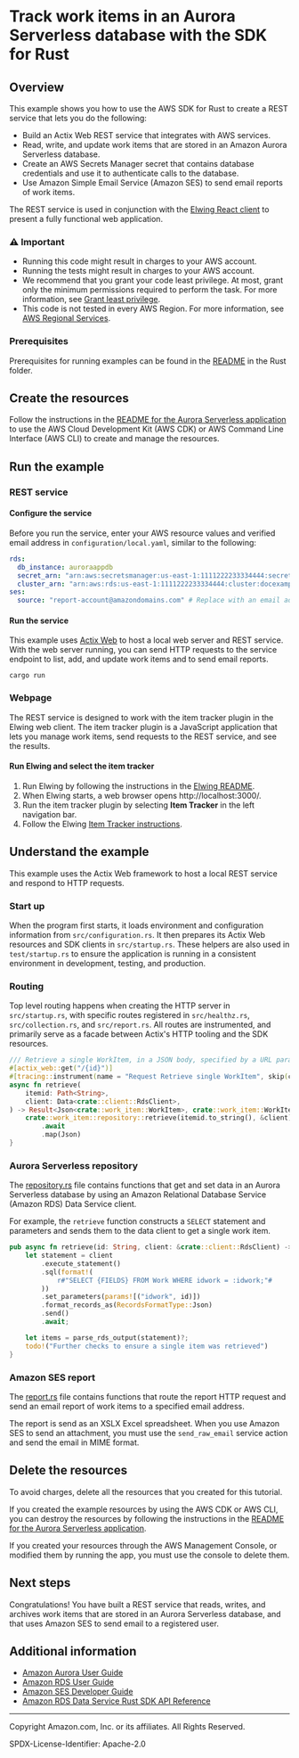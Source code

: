 # Track work items in an Aurora Serverless database with the SDK for Rust

## Overview

This example shows you how to use the AWS SDK for Rust to create a REST service that lets you do the following:

- Build an Actix Web REST service that integrates with AWS services.
- Read, write, and update work items that are stored in an Amazon Aurora Serverless database.
- Create an AWS Secrets Manager secret that contains database credentials and use it to authenticate calls to the database.
- Use Amazon Simple Email Service (Amazon SES) to send email reports of work items.

The REST service is used in conjunction with the [Elwing React client](../../../resources/clients/react/elwing)
to present a fully functional web application.

### ⚠️ Important

- Running this code might result in charges to your AWS account.
- Running the tests might result in charges to your AWS account.
- We recommend that you grant your code least privilege. At most, grant only the minimum
  permissions required to perform the task. For more information, see
  [Grant least privilege](https://docs.aws.amazon.com/IAM/latest/UserGuide/best-practices.html#grant-least-privilege).
- This code is not tested in every AWS Region. For more information, see
  [AWS Regional Services](https://aws.amazon.com/about-aws/global-infrastructure/regional-product-services).

### Prerequisites

Prerequisites for running examples can be found in the [README](../../README.md#Prerequisites) in the Rust folder.

## Create the resources

Follow the instructions in the [README for the Aurora Serverless application](/resources/cdk/aurora_serverless_app/README.md) to use the AWS Cloud Development Kit (AWS CDK) or AWS Command Line Interface (AWS CLI) to create and manage the resources.

## Run the example

### REST service

#### Configure the service

Before you run the service, enter your AWS resource values and verified email address
in `configuration/local.yaml`, similar to the following:

```yaml
rds:
  db_instance: auroraappdb
  secret_arn: "arn:aws:secretsmanager:us-east-1:1111222233334444:secret:docexampleauroraappsecret8B-EXAMPLE-Dz2N2y"
  cluster_arn: "arn:aws:rds:us-east-1:1111222233334444:cluster:docexampleauroraapp-docexampleauroraappclustereb7e-EXAMPLE"
ses:
  source: "report-account@amazondomains.com" # Replace with an email address that is registered with Amazon SES.
```

#### Run the service

This example uses [Actix Web](https://actix.rs/) to host a local web server and REST service.
With the web server running, you can send HTTP requests to the service endpoint to list, add, and update work items and to send email reports.

```
cargo run
```

### Webpage

The REST service is designed to work with the item tracker plugin in the Elwing web client.
The item tracker plugin is a JavaScript application that lets you manage work items, send requests to the REST service, and see the results.

#### Run Elwing and select the item tracker

1.  Run Elwing by following the instructions in the [Elwing README](/resources/clients/react/elwing/README.md).
1.  When Elwing starts, a web browser opens http://localhost:3000/.
1.  Run the item tracker plugin by selecting **Item Tracker** in the left navigation bar.
1.  Follow the Elwing [Item Tracker instructions](/resources/clients/react/elwing/src/plugins/item-tracker/README.md).

## Understand the example

This example uses the Actix Web framework to host a local REST service and respond to HTTP requests.

### Start up

When the program first starts, it loads environment and configuration information from `src/configuration.rs`.
It then prepares its Actix Web resources and SDK clients in `src/startup.rs`.
These helpers are also used in `test/startup.rs` to ensure the application is running in a consistent environment in development, testing, and production.

### Routing

Top level routing happens when creating the HTTP server in `src/startup.rs`, with specific routes registered in `src/healthz.rs`, `src/collection.rs`, and `src/report.rs`.
All routes are instrumented, and primarily serve as a facade between Actix's HTTP tooling and the SDK resources.

```Rust
/// Retrieve a single WorkItem, in a JSON body, specified by a URL parameter.
#[actix_web::get("/{id}")]
#[tracing::instrument(name = "Request Retrieve single WorkItem", skip(client))]
async fn retrieve(
    itemid: Path<String>,
    client: Data<crate::client::RdsClient>,
) -> Result<Json<crate::work_item::WorkItem>, crate::work_item::WorkItemError> {
    crate::work_item::repository::retrieve(itemid.to_string(), &client)
        .await
        .map(Json)
}
```

### Aurora Serverless repository

The [repository.rs](src/work_item/repository.rs) file contains functions that get and set data in an Aurora Serverless database by using an Amazon Relational Database Service (Amazon RDS) Data Service client.

For example, the `retrieve` function constructs a `SELECT` statement and parameters and sends them to the data client to get a single work item.

```Rust
pub async fn retrieve(id: String, client: &crate::client::RdsClient) -> Result<crate::work_item::WorkItem, crate::work_item::WorkItemError> {
    let statement = client
        .execute_statement()
        .sql(format!(
            r#"SELECT {FIELDS} FROM Work WHERE idwork = :idwork;"#
        ))
        .set_parameters(params![("idwork", id)])
        .format_records_as(RecordsFormatType::Json)
        .send()
        .await;

    let items = parse_rds_output(statement)?;
    todo!("Further checks to ensure a single item was retrieved")
}
```

### Amazon SES report

The [report.rs](src/report.rs) file contains functions that route the report HTTP request and send an email report of work items to a specified email address.

The report is send as an XSLX Excel spreadsheet.
When you use Amazon SES to send an attachment, you must use the `send_raw_email` service action and send the email in MIME format.

## Delete the resources

To avoid charges, delete all the resources that you created for this tutorial.

If you created the example resources by using the AWS CDK or AWS CLI, you can destroy the resources by following the instructions in the [README for the Aurora Serverless application](/resources/cdk/aurora_serverless_app/README.md).

If you created your resources through the AWS Management Console, or modified them by running the app, you must use the console to delete them.

## Next steps

Congratulations!
You have built a REST service that reads, writes, and archives work items that are stored in an Aurora Serverless database, and that uses Amazon SES to send email to a registered user.

## Additional information

- [Amazon Aurora User Guide](https://docs.aws.amazon.com/AmazonRDS/latest/AuroraUserGuide/CHAP_AuroraOverview.html)
- [Amazon RDS User Guide](https://docs.aws.amazon.com/AmazonRDS/latest/UserGuide/Welcome.html)
- [Amazon SES Developer Guide](https://docs.aws.amazon.com/ses/latest/dg/Welcome.html)
- [Amazon RDS Data Service Rust SDK API Reference](https://crates.io/crates/aws-sdk-rdsdata)

---

Copyright Amazon.com, Inc. or its affiliates. All Rights Reserved.

SPDX-License-Identifier: Apache-2.0
